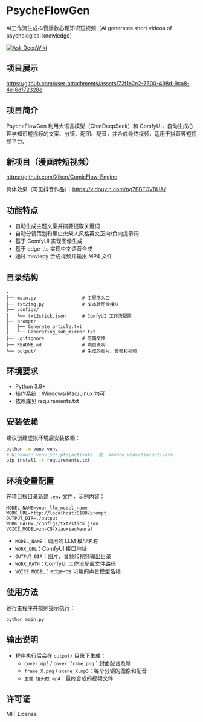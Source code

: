 # PsycheFlowGen
AI工作流生成抖音爆款心理知识短视频（AI generates short videos of psychological knowledge）

[![Ask DeepWiki](https://deepwiki.com/badge.svg)](https://deepwiki.com/Xikcn/PsycheFlowGen)

## 项目展示
https://github.com/user-attachments/assets/72f1e2e2-7600-498d-9ca8-4e16df72328e

## 项目简介
PsycheFlowGen 利用大语言模型（ChatDeepSeek）和 ComfyUI，自动生成心理学知识短视频的文案、分镜、配图、配音，并合成最终视频，适用于抖音等短视频平台。

## 新项目（漫画转短视频）
https://github.com/Xikcn/ComicFlow-Engine

具体效果（可见抖音作品）：https://v.douyin.com/pg7BBFOVBUA/

## 功能特点
- 自动生成主题文案并摘要提取关键词
- 自动分镜策划和黑白火柴人风格英文正向/负向提示词
- 基于 ComfyUI 实现图像生成
- 基于 edge-tts 实现中文语音合成
- 通过 moviepy 合成视频并输出 MP4 文件

## 目录结构
```
.
├── main.py                 # 主程序入口
├── txt2img.py              # 文本转图像模块
├── configs/
│   └── txt2stick.json      # ComfyUI 工作流配置
├── prompt/
│   ├── Generate_article.txt
│   └── Generating_sub_mirror.txt
├── .gitignore              # 忽略文件
├── README.md               # 项目说明
└── output/                 # 生成的图片、音频和视频
```

## 环境要求
- Python 3.8+
- 操作系统：Windows/Mac/Linux 均可
- 依赖库见 requirements.txt

## 安装依赖
建议创建虚拟环境后安装依赖：
```bash
python -m venv venv
# Windows: venv\Scripts\activate  或  source venv/bin/activate
pip install -r requirements.txt
```

## 环境变量配置
在项目根目录新建 `.env` 文件，示例内容：
```
MODEL_NAME=your_llm_model_name
WORK_URL=http://localhost:8188/prompt
OUTPUT_DIR=./output
WORK_PATH=./configs/txt2stick.json
VOICE_MODEL=zh-CN-XiaoxiaoNeural
```

- `MODEL_NAME`：调用的 LLM 模型名称
- `WORK_URL`：ComfyUI 接口地址
- `OUTPUT_DIR`：图片、音频和视频输出目录
- `WORK_PATH`：ComfyUI 工作流配置文件路径
- `VOICE_MODEL`：edge-tts 可用的声音模型名称

## 使用方法
运行主程序并按照提示执行：
```bash
python main.py
```

## 输出说明
- 程序执行后会在 `output/` 目录下生成：
  - `cover.mp3` / `cover_frame.png`：封面配音及帧
  - `frame_X.png` / `scene_X.mp3`：每个分镜的图像和配音
  - `主题_镜头数.mp4`：最终合成的视频文件

## 许可证
MIT License


